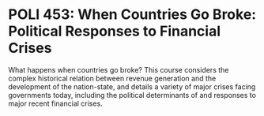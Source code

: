 # POLI 453: When Countries Go Broke: Political Responses to Financial Crises

What happens when countries go broke? This course considers the complex historical relation between revenue generation and the development of the nation-state, and details a variety of major crises facing governments today, including the political determinants of and responses to major recent financial crises.